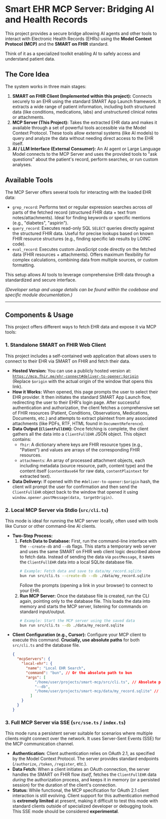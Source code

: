 # Smart EHR MCP Server: Bridging AI and Health Records

This project provides a secure bridge allowing AI agents and other tools to interact with Electronic Health Records (EHRs) using the **Model Context Protocol (MCP)** and the **SMART on FHIR** standard.

Think of it as a specialized toolkit enabling AI to safely access and understand patient data.

## The Core Idea

The system works in three main stages:

1.  **SMART on FHIR Client (Implemented within this project):** Connects securely to an EHR using the standard SMART App Launch framework. It extracts a wide range of patient information, including both structured data (like conditions, medications, labs) and unstructured clinical notes or attachments.
2.  **MCP Server (This Project):** Takes the extracted EHR data and makes it available through a set of powerful tools accessible via the Model Context Protocol. These tools allow external systems (like AI models) to query and analyze the data without needing direct access to the EHR itself.
3.  **AI / LLM Interface (External Consumer):** An AI agent or Large Language Model connects to the MCP Server and uses the provided tools to "ask questions" about the patient's record, perform searches, or run custom analyses.

## Available Tools

The MCP Server offers several tools for interacting with the loaded EHR data:

*   `grep_record`: Performs text or regular expression searches across *all* parts of the fetched record (structured FHIR data + text from notes/attachments). Ideal for finding keywords or specific mentions (e.g., "diabetes", "aspirin").
*   `query_record`: Executes read-only SQL `SELECT` queries directly against the structured FHIR data. Useful for precise lookups based on known FHIR resource structures (e.g., finding specific lab results by LOINC code).
*   `eval_record`: Executes custom JavaScript code directly on the fetched data (FHIR resources + attachments). Offers maximum flexibility for complex calculations, combining data from multiple sources, or custom formatting.

This setup allows AI tools to leverage comprehensive EHR data through a standardized and secure interface.

*(Developer setup and usage details can be found within the codebase and specific module documentation.)*

---

## Components & Usage

This project offers different ways to fetch EHR data and expose it via MCP tools:

### 1. Standalone SMART on FHIR Web Client

This project includes a self-contained web application that allows users to connect to their EHR via SMART on FHIR and fetch their data.

*   **Hosted Version:** You can use a publicly hosted version at: \
    [`https://mcp.fhir.me/ehr-connect#deliver-to-opener:$origin`](https://mcp.fhir.me/ehr-connect#deliver-to-opener:$origin) \
    (Replace `$origin` with the actual origin of the window that opens this link).
*   **How it Works:** When opened, this page prompts the user to select their EHR provider. It then initiates the standard SMART App Launch flow, redirecting the user to their EHR's login page. After successful authentication and authorization, the client fetches a comprehensive set of FHIR resources (Patient, Conditions, Observations, Medications, Documents, etc.) and attempts to extract plaintext from any associated attachments (like PDFs, RTF, HTML found in `DocumentReference`).
*   **Data Output (`ClientFullEHR`):** Once fetching is complete, the client gathers all the data into a `ClientFullEHR` JSON object. This object contains:
    *   `fhir`: A dictionary where keys are FHIR resource types (e.g., "Patient") and values are arrays of the corresponding FHIR resources.
    *   `attachments`: An array of processed attachment objects, each including metadata (source resource, path, content type) and the content itself (`contentBase64` for raw data, `contentPlaintext` for extracted text).
*   **Data Delivery:** If opened with the `#deliver-to-opener:$origin` hash, the client will prompt the user for confirmation and then send the `ClientFullEHR` object back to the window that opened it using `window.opener.postMessage(data, targetOrigin)`.

### 2. Local MCP Server via Stdio (`src/cli.ts`)

This mode is ideal for running the MCP server locally, often used with tools like Cursor or other command-line AI clients.

*   **Two-Step Process:**
    1.  **Fetch Data to Database:** First, run the command-line interface with the `--create-db` and `--db` flags. This starts a temporary web server and uses the same SMART on FHIR web client logic described above to fetch data. Instead of sending the data via `postMessage`, it saves the `ClientFullEHR` data into a local SQLite database file.
        ```bash
        # Example: Fetch data and save to data/my_record.sqlite
        bun run src/cli.ts --create-db --db ./data/my_record.sqlite
        ```
        Follow the prompts (opening a link in your browser) to connect to your EHR.
    2.  **Run MCP Server:** Once the database file is created, run the CLI again, pointing only to the database file. This loads the data into memory and starts the MCP server, listening for commands on standard input/output.
        ```bash
        # Example: Start the MCP server using the saved data
        bun run src/cli.ts --db ./data/my_record.sqlite
        ```
*   **Client Configuration (e.g., Cursor):** Configure your MCP client to execute this command. **Crucially, use absolute paths** for both `src/cli.ts` and the database file.
    ```json
    {
      "mcpServers": {
        "local-ehr": {
          "name": "Local EHR Search",
          "command": "bun", // Or the absolute path to bun
          "args": [
              "/home/user/projects/smart-mcp/src/cli.ts", // Absolute path to cli.ts
              "--db",
              "/home/user/projects/smart-mcp/data/my_record.sqlite" // Absolute path to DB file
            ]
        }
      }
    }
    ```

### 3. Full MCP Server via SSE (`src/sse.ts` / `index.ts`)

This mode runs a persistent server suitable for scenarios where multiple clients might connect over the network. It uses Server-Sent Events (SSE) for the MCP communication channel.

*   **Authentication:** Client authentication relies on OAuth 2.1, as specified by the Model Context Protocol. The server provides standard endpoints (`/authorize`, `/token`, `/register`, etc.).
*   **Data Fetch:** When a client initiates an OAuth connection, the server handles the SMART on FHIR flow *itself*, fetches the `ClientFullEHR` data *during* the authorization process, and keeps it in memory (or a persisted session) for the duration of the client's connection.
*   **Status:** While functional, the MCP specification for OAuth 2.1 client interaction is still evolving. Client support for this authentication method is **extremely limited** at present, making it difficult to test this mode with standard clients outside of specialized developer or debugging tools. This SSE mode should be considered **experimental**.
